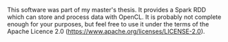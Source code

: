 This software was part of my master's thesis. It provides a Spark RDD which can store and process data with OpenCL. It is probably not complete enough for your purposes, but feel free to use it under the terms of the Apache Licence 2.0 (https://www.apache.org/licenses/LICENSE-2.0).
